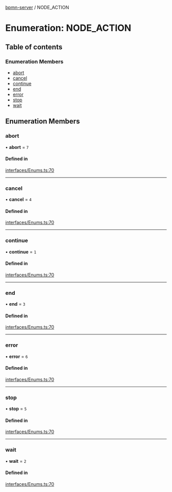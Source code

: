 [bpmn-server](../README.md) / NODE\_ACTION

# Enumeration: NODE\_ACTION

## Table of contents

### Enumeration Members

- [abort](NODE_ACTION.md#abort)
- [cancel](NODE_ACTION.md#cancel)
- [continue](NODE_ACTION.md#continue)
- [end](NODE_ACTION.md#end)
- [error](NODE_ACTION.md#error)
- [stop](NODE_ACTION.md#stop)
- [wait](NODE_ACTION.md#wait)

## Enumeration Members

### abort

• **abort** = ``7``

#### Defined in

[interfaces/Enums.ts:70](https://bitbucket.org/ralphhanna/bpmn-server/src/2ac50a51/WebApp/bpmnServer/src/interfaces/Enums.ts#lines-70)

___

### cancel

• **cancel** = ``4``

#### Defined in

[interfaces/Enums.ts:70](https://bitbucket.org/ralphhanna/bpmn-server/src/2ac50a51/WebApp/bpmnServer/src/interfaces/Enums.ts#lines-70)

___

### continue

• **continue** = ``1``

#### Defined in

[interfaces/Enums.ts:70](https://bitbucket.org/ralphhanna/bpmn-server/src/2ac50a51/WebApp/bpmnServer/src/interfaces/Enums.ts#lines-70)

___

### end

• **end** = ``3``

#### Defined in

[interfaces/Enums.ts:70](https://bitbucket.org/ralphhanna/bpmn-server/src/2ac50a51/WebApp/bpmnServer/src/interfaces/Enums.ts#lines-70)

___

### error

• **error** = ``6``

#### Defined in

[interfaces/Enums.ts:70](https://bitbucket.org/ralphhanna/bpmn-server/src/2ac50a51/WebApp/bpmnServer/src/interfaces/Enums.ts#lines-70)

___

### stop

• **stop** = ``5``

#### Defined in

[interfaces/Enums.ts:70](https://bitbucket.org/ralphhanna/bpmn-server/src/2ac50a51/WebApp/bpmnServer/src/interfaces/Enums.ts#lines-70)

___

### wait

• **wait** = ``2``

#### Defined in

[interfaces/Enums.ts:70](https://bitbucket.org/ralphhanna/bpmn-server/src/2ac50a51/WebApp/bpmnServer/src/interfaces/Enums.ts#lines-70)
